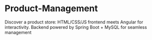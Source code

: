 # Product-Management
Discover a product store: HTML/CSS/JS frontend meets Angular for interactivity. Backend powered by Spring Boot + MySQL for seamless management
